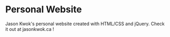 # Personal Website
Jason Kwok's personal website created with HTML/CSS and jQuery. Check it out at jasonkwok.ca !
